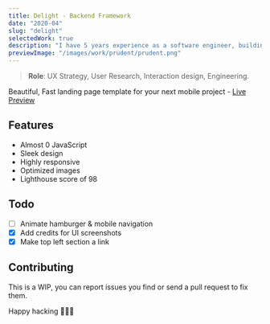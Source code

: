 ```yaml
---
title: Delight - Backend Framework
date: "2020-04"
slug: "delight"
selectedWork: true
description: "I have 5 years experience as a software engineer, building tools in government, online publishing and content management."
previewImage: "/images/work/prudent/prudent.png"
---
```


> **Role**: UX Strategy, User Research, Interaction design, Engineering.

Beautiful, Fast landing page template for your next mobile project - [Live Preview](https://prudent.netlify.com)

## Features

- Almost 0 JavaScript
- Sleek design
- Highly responsive
- Optimized images
- Lighthouse score of 98

## Todo

- [ ] Animate hamburger & mobile navigation
- [x] Add credits for UI screenshots
- [x] Make top left section a link

## Contributing

This is a WIP, you can report issues you find or send a pull request to fix them.

Happy hacking 🎉🎉🎉
